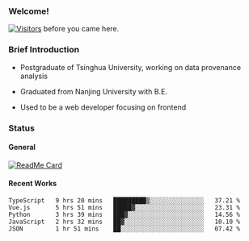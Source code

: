 ### Welcome!

[![Visitors](https://visitor-badge.laobi.icu/badge?page_id=HermitSun.HermitSun)]() before you came here.

### Brief Introduction

- Postgraduate of Tsinghua University, working on data provenance analysis

- Graduated from Nanjing University with B.E.

- Used to be a web developer focusing on frontend

### Status

#### General

[![ReadMe Card](https://github-readme-stats.hermitsun.vercel.app/api?username=HermitSun&count_private=true&show_icons=true)]()

#### Recent Works

<!--START_SECTION:waka-->
```text
TypeScript   9 hrs 20 mins   █████████▒░░░░░░░░░░░░░░░   37.21 % 
Vue.js       5 hrs 51 mins   █████▓░░░░░░░░░░░░░░░░░░░   23.31 % 
Python       3 hrs 39 mins   ███▓░░░░░░░░░░░░░░░░░░░░░   14.56 % 
JavaScript   2 hrs 32 mins   ██▓░░░░░░░░░░░░░░░░░░░░░░   10.10 % 
JSON         1 hr 51 mins    ██░░░░░░░░░░░░░░░░░░░░░░░   07.42 % 
```
<!--END_SECTION:waka-->
